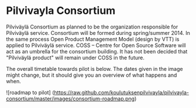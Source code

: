 Pilvivayla Consortium
=====================

Pilviväylä Consortium as planned to be the organization responsible for Pilviväylä service. Consortium will be formed during spring/summer 2014. In the same process Open Product Management Model (design by VTT) is applied to Pilviväylä service. COSS – Centre for Open Source Software will act as an umbrella for the consortium building. It has not been decided that "Pilviväylä product" will remain under COSS in the future. 

The overall timetable towards pilot is below. The dates given in the image might change, but it should give you an overview of what happens and when. 

![roadmap to pilot] (https://raw.github.com/koulutuksenpilvivayla/pilvivayla-consortium/master/images/consortium-roadmap.png)
